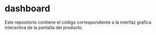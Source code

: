# dashboard
Este repositorio contiene el código correspondiente a la interfaz grafica interactiva de la pantalla del producto.
